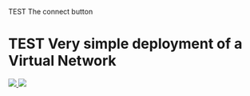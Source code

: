 TEST The connect button

# TEST Very simple deployment of a Virtual Network

<a href="https://portal.azure.com/#create/Microsoft.Template/uri/https%3A%2F%2Fraw.githubusercontent.com%2Frobertlward%2FVNet%2Fmaster%2Ftest" target="_blank">
    <img src="http://azuredeploy.net/deploybutton.png"/>
</a>

<a href="http://armviz.io/#/?load=https%3A%2F%2Fraw.githubusercontent.com%2Frobertlward%2FVNet%2Fmaster%2Ftest" target="_blank">
    <img src="http://armviz.io/visualizebutton.png"/>
</a>
